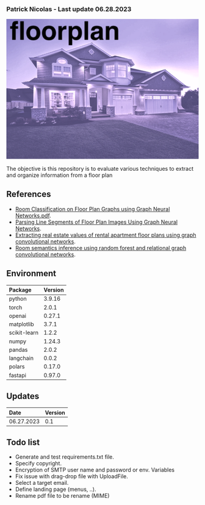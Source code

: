 ### Patrick Nicolas - Last update 06.28.2023

![Topology Graph Neural Network for floor plans](images/background.png)




The objective is this repository is to evaluate various techniques to extract and organize information from a floor plan

## References 
- [Room Classification on Floor Plan Graphs using Graph Neural Networks.pdf](https://arxiv.org/pdf/2108.05947.pdf).  
- [Parsing Line Segments of Floor Plan Images Using Graph Neural Networks](https://arxiv.org/pdf/2303.03851.pdf).  
- [Extracting real estate values of rental apartment floor plans using graph convolutional networks](https://arxiv.org/pdf/2303.13568.pdf).   
- [Room semantics inference using random forest and relational graph convolutional networks](https://onlinelibrary.wiley.com/doi/epdf/10.1111/tgis.12664).  




## Environment
| Package      | Version |
|:-------------|:--------|
| python       | 3.9.16  |
| torch        | 2.0.1   |
| openai       | 0.27.1  |
| matplotlib   | 3.7.1   |
| scikit-learn | 1.2.2   |
| numpy        | 1.24.3  |
| pandas       | 2.0.2   |
| langchain    | 0.0.2   |
| polars       | 0.17.0  |
| fastapi      | 0.97.0  |


## Updates
| Date       | Version |
|:-----------|:--------|
| 06.27.2023 | 0.1     |


## Todo list
- Generate and test requirements.txt file.    
- Specify copyright.     
- Encryption of SMTP user name and password or env. Variables
- Fix issue with drag-drop file with UploadFile.   
- Select a target email.   
- Define landing page (menus, ..).   
- Rename pdf file to be rename (MIME)


